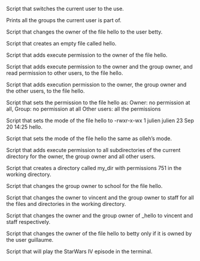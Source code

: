 <p>Script that switches the current user to the use.</p>
<p>Prints all the groups the current user is part of.</p>
<p>Script that changes the owner of the file hello to the user betty.</p>
<p>Script that creates an empty file called hello.</p>
<p>Script that adds execute permission to the owner of the file hello.</p>
<p>Script that adds execute permission to the owner and the group owner, and read permission to other users, to the file hello.</p>
<p>Script that adds execution permission to the owner, the group owner and the other users, to the file hello.</p>
<p>Script that sets the permission to the file hello as: Owner: no permission at all, Group: no permission at all Other users: all the permissions</p>
<p>Script that sets the mode of the file hello to -rwxr-x-wx 1 julien julien 23 Sep 20 14:25 hello.</p>
<p>Script that sets the mode of the file hello the same as olleh’s mode.</p>
<p>Script that adds execute permission to all subdirectories of the current directory for the owner, the group owner and all other users.</p>
<p>Script that creates a directory called my_dir with permissions 751 in the working directory.</p>
<p>Script that changes the group owner to school for the file hello.</p>
<p>Script that changes the owner to vincent and the group owner to staff for all the files and directories in the working directory.</p>
<p>Script that changes the owner and the group owner of _hello to vincent and staff respectively.</p>
<p>Script that changes the owner of the file hello to betty only if it is owned by the user guillaume.</p>
<p>Script that will play the StarWars IV episode in the terminal.</p>
